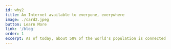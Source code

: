 ```yaml
---
id: why2
title: An Internet available to everyone, everywhere
image: ./card2.jpeg
button: Learn More
link: '/blog'
order: 1
excerpt: As of today, about 50% of the world's population is connected to the Internet. This statistic shows a great digital divide that is present in our current world, depsite Internet access being a human right. For us, at ThreeFold, this is not acceptable as the Internet today represents access to extent information, knowledge and economic opportunities. We pledge to tackling the digital divide and to leverage an affordable and accessible internet solution to make developing and remote regions of our world digitally sovereign.
---
```

